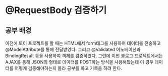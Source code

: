 # @RequestBody 검증하기

## 공부 배경
이전에 토이 프로젝트를 할 때는 HTML에서 form태그를 사용하여 데이터를 전송하고 @ModelAttribute를 통해 전달받았다. 그리고 @Validated 어노테이션과 BindingResult 등을 사용하여
객체를 검증하였다. 그런데 이번 블로그 프로젝트에서는 AJAX를 통해 JSON의 형태로 데이터를 POST하는 방식을 사용해봤는데 이 경우 데이터를 어떻게 검증해야하는지 몰라 공부를 하고 기록을 하려
한다.

